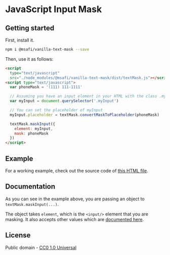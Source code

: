# JavaScript Input Mask

## Getting started

First, install it.

```bash
npm i @msafi/vanilla-text-mask --save
```

Then, use it as follows:

```html
<script
  type="text/javascript"
  src="./node_modules/@msafi/vanilla-text-mask/dist/textMask.js"></script>
<script type="text/javascript">
  var phoneMask = '(111) 111-1111'

  // Assuming you have an input element in your HTML with the class .myInput
  var myInput = document.querySelector('.myInput')

  // You can set the placeholder of myInput
  myInput.placeholder = textMask.convertMaskToPlaceholder(phoneMask)

  textMask.maskInput({
    element: myInput,
    mask: phoneMask
  })
</script>
```

## Example

For a working example, check out the source code of
[this HTML file](https://msafi.github.io/text-mask/vanilla/example.html).

## Documentation

As you can see in the example above, you are passing an object to `textMask.maskInput(...)`.

The object takes `element`, which is the `<input/>` element that you are masking. It also
accepts other values which are [documented here](../componentDocumentation.md).

## License

Public domain - [CC0 1.0 Universal](https://creativecommons.org/publicdomain/zero/1.0/)
